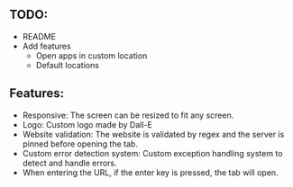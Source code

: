 ## TODO:
- README
- Add features
    - Open apps in custom location
    - Default locations

## Features:
- Responsive: The screen can be resized to fit any screen.
- Logo: Custom logo made by Dall-E
- Website validation: The website is validated by regex and the server is pinned before opening the tab.
- Custom error detection system: Custom exception handling system to detect and handle errors.
- When entering the URL, if the enter key is pressed, the tab will open.
